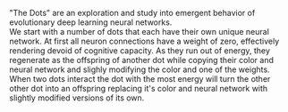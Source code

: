 "The Dots" are an exploration and study into emergent behavior of evolutionary deep learning neural networks.  
We start with a number of dots that each have their own unique neural network.  At first all neuron connections have a weight of zero, effectively rendering devoid of cognitive capacity.
As they run out of energy, they regenerate as the offspring of another dot while copying their color and neural network and slighly modifying the color and one of the weights.
When two dots interact the dot with the most energy will turn the other other dot into an offspring replacing it's color and neural network with slightly modified versions of its own.